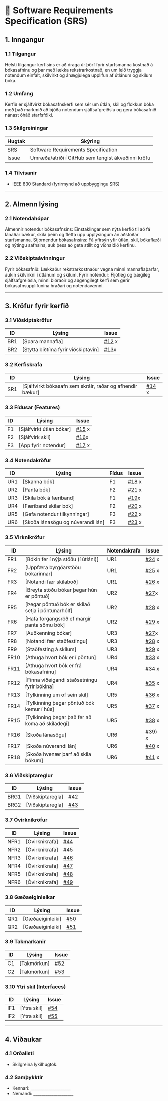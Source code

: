 # 📄 Software Requirements Specification (SRS)

## 1. Inngangur
### 1.1 Tilgangur
Helsti tilgangur kerfisins er að draga úr þörf fyrir starfsmanna kostnað á bókasafninu og þar með lækka rekstrarkostnað, en um leið tryggja notendum einfalt, skilvirkt og ánægjulega upplifun af útlánum og skilum bóka.

### 1.2 Umfang
Kerfið er sjálfvirkt bókasafnskerfi sem sér um útlán, skil og flokkun bóka með það markmið að bjóða notendum sjálfsafgreiðslu og gera bókasafnið nánast óháð starfsfólki.

### 1.3 Skilgreiningar
| Hugtak | Skýring |
|--------|---------|
| SRS | Software Requirements Specification |
| Issue | Umræða/atriði í GitHub sem tengist ákveðinni kröfu |

### 1.4 Tilvísanir
- IEEE 830 Standard (fyrirmynd að uppbyggingu SRS)

---

## 2. Almenn lýsing
### 2.1 Notendahópar
Almennir notendur bókasafnsins: Einstaklingar sem nýta kerfið til að fá lánaðar bækur, skila þeim og fletta upp upplýsingum án aðstoðar starfsmanna.
Stjórnendur bókasafnsins: Fá yfirsýn yfir útlán, skil, bókaflæði og nýtingu safnsins, auk þess að geta stillt og viðhaldið kerfinu.

### 2.2 Viðskiptaávinningur
Fyrir bókasafnið: Lækkaður rekstrarkostnaður vegna minni mannaflaþarfar, aukin skilvirkni í útlánum og skilum.
Fyrir notendur: Fljótleg og þægileg sjálfsafgreiðsla, minni biðraðir og aðgengilegt kerfi sem gerir bókasafnsupplifunina hraðari og notendavænni.

---

## 3. Kröfur fyrir kerfið

### 3.1 Viðskiptakröfur
| ID  | Lýsing | Issue |
|-----|--------|-------|
| BR1 | [Spara mannafla] | [#12](https://github.com/ArnthorAtli/Krofugreiningar-Verkefni-1/issues/1#issue-3363417922) x|
| BR2 | [Stytta biðtíma fyrir viðskiptavin] | [#13](https://github.com/ArnthorAtli/Krofugreiningar-Verkefni-1/issues/11#issue-3363615584)x|

### 3.2 Kerfiskrafa
| ID  | Lýsing | Issue |
|-----|--------|-------|
| SR1 | [Sjálfvirkt bókasafn sem skráir, raðar og afhendir bækur] | [#14](https://github.com/ArnthorAtli/Krofugreiningar-Verkefni-1/issues/9#issue-3363566402) x|

### 3.3 Fídusar (Features)
| ID  | Lýsing | Issue |
|-----|--------|-------|
| F1  | [Sjálfvirkt útlán bókar] | [#15](https://github.com/ArnthorAtli/Krofugreiningar-Verkefni-1/issues/5#issue-3363561987) x|
| F2  | [Sjálfvirk skil] | [#16](https://github.com/ArnthorAtli/Krofugreiningar-Verkefni-1/issues/12#issue-3369192476)x |
| F3  | [App fyrir notendur] | [#17](https://github.com/ArnthorAtli/Krofugreiningar-Verkefni-1/issues/13#issue-3369195393) x|

### 3.4 Notendakröfur
| ID  | Lýsing | Fídus | Issue |
|-----|--------|-------|-------|
| UR1 | [Skanna bók] | F1 | [#18](https://github.com/ArnthorAtli/Krofugreiningar-Verkefni-1/issues/10#issue-3363567049) x|
| UR2 | [Panta bók] | F2 | [#21](https://github.com/ArnthorAtli/Krofugreiningar-Verkefni-1/issues/16#issue-3369246924) x|
| UR3 | [Skila bók á færiband] | F1 | [#19](https://github.com/ArnthorAtli/Krofugreiningar-Verkefni-1/issues/14#issue-3369243076)x |
| UR4 | [Færiband skilar bók] | F2 | [#20](https://github.com/ArnthorAtli/Krofugreiningar-Verkefni-1/issues/15#issue-3369244935) x|
| UR5 | [Gefa notendur tilkynningar] | F3 | [#22](https://github.com/ArnthorAtli/Krofugreiningar-Verkefni-1/issues/17#issue-3369248798) x|
| UR6 | [Skoða lánasögu og núverandi lán] | F3 | [#23](https://github.com/ArnthorAtli/Krofugreiningar-Verkefni-1/issues/18#issue-3369250660) x|

### 3.5 Virknikröfur
| ID  | Lýsing | Notendakrafa | Issue |
|-----|--------|--------------|-------|
| FR1 | [Bókin fer í nýja stöðu (í útláni)] | UR1 | [#24](https://github.com/ArnthorAtli/Krofugreiningar-Verkefni-1/issues/6#issue-3363564012) x|
| FR2 | [Uppfæra byrgðarstöðu bókarinnar] | UR1 | [#25](https://github.com/ArnthorAtli/Krofugreiningar-Verkefni-1/issues/19) x|
| FR3 | [Notandi fær skilaboð] | UR1 | [#26](https://github.com/ArnthorAtli/Krofugreiningar-Verkefni-1/issues/20) x|
| FR4 | [Breyta stöðu bókar þegar hún er pöntuð] | UR2 | [#27](https://github.com/ArnthorAtli/Krofugreiningar-Verkefni-1/issues/24)x |
| FR5 | [Þegar pöntuð bók er skilað setja í pöntunarhólf] | UR2 | [#28](https://github.com/ArnthorAtli/Krofugreiningar-Verkefni-1/issues/25) x|
| FR6 | [Hafa forgangsröð ef margir panta sömu bók] | UR2 | [#29](https://github.com/ArnthorAtli/Krofugreiningar-Verkefni-1/issues/26) x|
| FR7 | [Auðkenning bókar] | UR3 | [#27](https://github.com/ArnthorAtli/Krofugreiningar-Verkefni-1/issues/21)x |
| FR8 | [Notandi fær staðfestingu] | UR3 | [#28](https://github.com/ArnthorAtli/Krofugreiningar-Verkefni-1/issues/22) x|
| FR9 | [Staðfesting á skilum] | UR3 | [#29](https://github.com/ArnthorAtli/Krofugreiningar-Verkefni-1/issues/23) x|
| FR10 | [Athuga hvort bók er í pöntun] | UR4 | [#33](https://github.com/ArnthorAtli/Krofugreiningar-Verkefni-1/issues/27) x|
| FR11 | [Athuga hvort bók er frá bókasafninu] | UR4 | [#34](https://github.com/ArnthorAtli/Krofugreiningar-Verkefni-1/issues/28) x|
| FR12 | [Finna viðeigandi staðsetningu fyrir bókina] | UR4 | [#35](https://github.com/ArnthorAtli/Krofugreiningar-Verkefni-1/issues/29) x|
| FR13 | [Tylkinning um of sein skil] | UR5 | [#36](https://github.com/ArnthorAtli/Krofugreiningar-Verkefni-1/issues/30) x|
| FR14 | [Tylkinning þegar pöntuð bók kemur í hús] | UR5 | [#37](https://github.com/ArnthorAtli/Krofugreiningar-Verkefni-1/issues/31) x|
| FR15 | [Tylkinning þegar það fer að koma að skiladegi] | UR5 | [#38](https://github.com/ArnthorAtli/Krofugreiningar-Verkefni-1/issues/32) x|
| FR16 | [Skoða lánasögu] | UR6 | [#39](https://github.com/ArnthorAtli/Krofugreiningar-Verkefni-1/issues/33)) x|
| FR17 | [Skoða núverandi lán] | UR6 | [#40](https://github.com/ArnthorAtli/Krofugreiningar-Verkefni-1/issues/34) x|
| FR18 | [Skoða hvenær þarf að skila bókum] | UR6 | [#41](https://github.com/ArnthorAtli/Krofugreiningar-Verkefni-1/issues/35) x|

### 3.6 Viðskiptareglur
| ID  | Lýsing | Issue |
|-----|--------|-------|
| BRG1 | [Viðskiptaregla] | [#42](../../issues/42) |
| BRG2 | [Viðskiptaregla] | [#43](../../issues/43) |

### 3.7 Óvirknikröfur
| ID  | Lýsing | Issue |
|-----|--------|-------|
| NFR1 | [Óvirknikrafa] | [#44](../../issues/44) |
| NFR2 | [Óvirknikrafa] | [#45](../../issues/45) |
| NFR3 | [Óvirknikrafa] | [#46](../../issues/46) |
| NFR4 | [Óvirknikrafa] | [#47](../../issues/47) |
| NFR5 | [Óvirknikrafa] | [#48](../../issues/48) |
| NFR6 | [Óvirknikrafa] | [#49](../../issues/49) |

### 3.8 Gæðaeiginleikar
| ID  | Lýsing | Issue |
|-----|--------|-------|
| QR1 | [Gæðaeiginleiki] | [#50](../../issues/50) |
| QR2 | [Gæðaeiginleiki] | [#51](../../issues/51) |

### 3.9 Takmarkanir
| ID  | Lýsing | Issue |
|-----|--------|-------|
| C1 | [Takmörkun] | [#52](../../issues/52) |
| C2 | [Takmörkun] | [#53](../../issues/53) |

### 3.10 Ytri skil (Interfaces)
| ID  | Lýsing | Issue |
|-----|--------|-------|
| IF1 | [Ytra skil] | [#54](../../issues/54) |
| IF2 | [Ytra skil] | [#55](../../issues/55) |

---

## 4. Viðaukar
### 4.1 Orðalisti
- Skilgreina lykilhugtök.

### 4.2 Samþykktir
- Kennari: ____________________  
- Nemandi: ____________________
